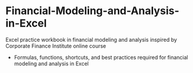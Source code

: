 # Financial-Modeling-and-Analysis-in-Excel
Excel practice workbook in financial modeling and analysis inspired by Corporate Finance Institute online course
* Formulas, functions, shortcuts, and best practices required for financial modeling and analysis in Excel
